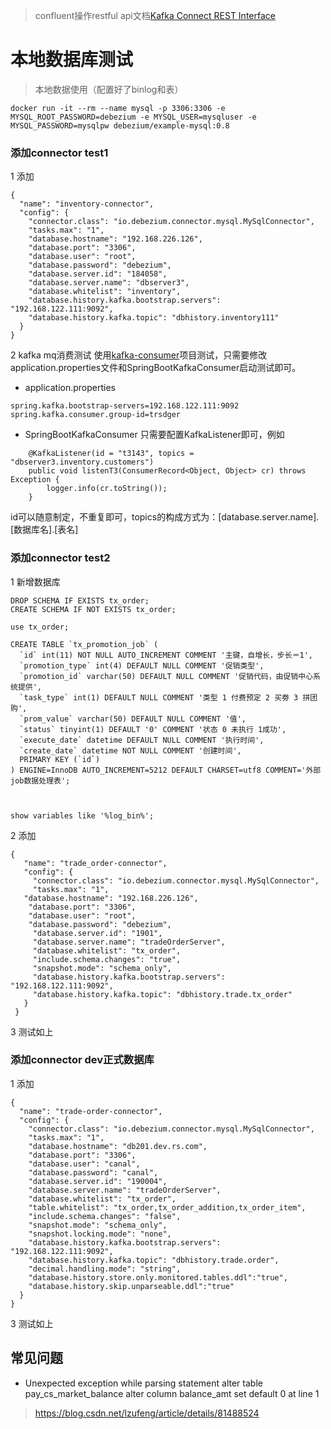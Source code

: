 > confluent操作restful api文档[Kafka Connect REST Interface](https://docs.confluent.io/current/connect/references/restapi.html)

# 本地数据库测试
> 本地数据使用（配置好了binlog和表）
```
docker run -it --rm --name mysql -p 3306:3306 -e MYSQL_ROOT_PASSWORD=debezium -e MYSQL_USER=mysqluser -e MYSQL_PASSWORD=mysqlpw debezium/example-mysql:0.8
```


### 添加connector test1
1 添加
```aidl
{
  "name": "inventory-connector",
  "config": {
    "connector.class": "io.debezium.connector.mysql.MySqlConnector",
    "tasks.max": "1",
    "database.hostname": "192.168.226.126",
    "database.port": "3306",
    "database.user": "root",
    "database.password": "debezium",
    "database.server.id": "184058",
    "database.server.name": "dbserver3",
    "database.whitelist": "inventory",
    "database.history.kafka.bootstrap.servers": "192.168.122.111:9092",
    "database.history.kafka.topic": "dbhistory.inventory111"
  }
}
```
 
 2 kafka mq消费测试
    使用[kafka-consumer](https://github.com/m65536/practice/tree/master/kafka/kafka-consumer)项目测试，只需要修改application.properties文件和SpringBootKafkaConsumer启动测试即可。
    
* application.properties
 
```
spring.kafka.bootstrap-servers=192.168.122.111:9092
spring.kafka.consumer.group-id=trsdger
```
    
* SpringBootKafkaConsumer
只需要配置KafkaListener即可，例如
```aidl
    @KafkaListener(id = "t3143", topics = "dbserver3.inventory.customers")
    public void listenT3(ConsumerRecord<Object, Object> cr) throws Exception {
        logger.info(cr.toString());
    }
```
id可以随意制定，不重复即可，topics的构成方式为：[database.server.name].[数据库名].[表名]


### 添加connector test2
1 新增数据库
```aidl
DROP SCHEMA IF EXISTS tx_order;
CREATE SCHEMA IF NOT EXISTS tx_order;

use tx_order;

CREATE TABLE `tx_promotion_job` (
  `id` int(11) NOT NULL AUTO_INCREMENT COMMENT '主键，自增长，步长＝1',
  `promotion_type` int(4) DEFAULT NULL COMMENT '促销类型',
  `promotion_id` varchar(50) DEFAULT NULL COMMENT '促销代码，由促销中心系统提供',
  `task_type` int(1) DEFAULT NULL COMMENT '类型 1 付费预定 2 买劵 3 拼团购',
  `prom_value` varchar(50) DEFAULT NULL COMMENT '值',
  `status` tinyint(1) DEFAULT '0' COMMENT '状态 0 未执行 1成功',
  `execute_date` datetime DEFAULT NULL COMMENT '执行时间',
  `create_date` datetime NOT NULL COMMENT '创建时间',
  PRIMARY KEY (`id`)
) ENGINE=InnoDB AUTO_INCREMENT=5212 DEFAULT CHARSET=utf8 COMMENT='外部job数据处理表';



show variables like '%log_bin%';
```


2 添加
```aidl
{
   "name": "trade_order-connector",
   "config": {
     "connector.class": "io.debezium.connector.mysql.MySqlConnector",
     "tasks.max": "1",
   "database.hostname": "192.168.226.126",
    "database.port": "3306",
    "database.user": "root",
    "database.password": "debezium",
     "database.server.id": "1901",
     "database.server.name": "tradeOrderServer",
     "database.whitelist": "tx_order",
     "include.schema.changes": "true",
     "snapshot.mode": "schema_only",
     "database.history.kafka.bootstrap.servers": "192.168.122.111:9092",
     "database.history.kafka.topic": "dbhistory.trade.tx_order"
   }
 }

```

3 测试如上



### 添加connector dev正式数据库
1 添加
```aidl
{
  "name": "trade-order-connector",
  "config": {
    "connector.class": "io.debezium.connector.mysql.MySqlConnector",
    "tasks.max": "1",
    "database.hostname": "db201.dev.rs.com",
    "database.port": "3306",
    "database.user": "canal",
    "database.password": "canal",
    "database.server.id": "190004",
    "database.server.name": "tradeOrderServer",
    "database.whitelist": "tx_order",
    "table.whitelist": "tx_order,tx_order_addition,tx_order_item",
    "include.schema.changes": "false",
    "snapshot.mode": "schema_only",
    "snapshot.locking.mode": "none",
    "database.history.kafka.bootstrap.servers": "192.168.122.111:9092",
    "database.history.kafka.topic": "dbhistory.trade.order",
    "decimal.handling.mode": "string",
    "database.history.store.only.monitored.tables.ddl":"true",
    "database.history.skip.unparseable.ddl":"true"
  }
}
```

3 测试如上

## 常见问题
* Unexpected exception while parsing statement alter table pay_cs_market_balance alter column  balance_amt set default 0 at line 1
> https://blog.csdn.net/lzufeng/article/details/81488524